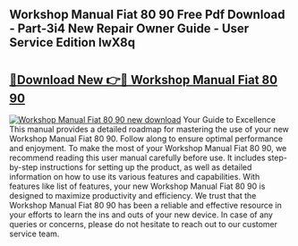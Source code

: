 ## Workshop Manual Fiat 80 90 Free Pdf Download - Part-3i4 New Repair Owner Guide - User Service Edition lwX8q

# <h2><a href="http://bc70024.oget.top/?id=Workshop+Manual+Fiat+80+90">🔗Download New 👉🔴 Workshop Manual Fiat 80 90</a></h2>

[![Workshop Manual Fiat 80 90 new download](https://i.imgur.com/5g1atiW.png)](http://bc70024.oget.top/?id=Workshop+Manual+Fiat+80+90)
Your Guide to Excellence This manual provides a detailed roadmap for mastering the use of your new Workshop Manual Fiat 80 90. Follow along to ensure optimal performance and enjoyment. To make the most of your Workshop Manual Fiat 80 90, we recommend reading this user manual carefully before use. It includes step-by-step instructions for setting up the product, as well as detailed information on how to use its various features and capabilities. With features like list of features, your new Workshop Manual Fiat 80 90 is designed to maximize productivity and efficiency. We trust that the Workshop Manual Fiat 80 90 has been a reliable and effective resource in your efforts to learn the ins and outs of your new device. In case of any queries or concerns, please do not hesitate to reach out to our customer service team.
